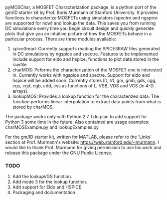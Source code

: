 pyMOSChar, a MOSFET Characterization package, is a python port of the gm/ID
starter kit by Prof. Boris Murmann of Stanford University. It provides
functions to characterize MOSFETs using simulators (spectre and ngspice are
supported for now) and lookup the data.  This saves you from running DC
simulations every time you begin circuit design and quickly generate plots that
give you an intuitive picture of how the MOSFETs behave in a particular
process. There are three modules available:

1. spice3read: Currently supports reading the SPICE3RAW files generated in DC
simulations by ngspice and spectre. Features to be implemented include support
for eldo and hspice, functions to plot data stored in the rawfile.
2. charMOS: Peforms the characterization of the MOSFET one is interested in. 
Currently works with ngspice and spectre. Support for eldo and hspice will be 
added soon. Currently stores ID, Vt, gm, gmb, gds, cgg, cgs, cgd, cgb, cdd, css
as functions of L, VSB, VDS and VGS (in 4-D arrays).
3. lookupMOS: Provides a lookup function for the characterized data. The 
function performs linear interpolation to extract data points from what is 
stored by charMOS.

The package works only with Python 2.7. I do plan to add support for Python 3
some time in the future. Also contained are usage examples: charMOSExample.py
and lookupExamples.py

For the gm/ID starter kit, written for MATLAB, please refer to the 'Links'
section at Prof. Murmann's website: https://web.stanford.edu/~murmann. I would
like to thank Prof. Murmann for giving permission to use his work and release
this package under the GNU Public License.

### TODO
1. Add the lookupVGS function.
2. Add mode 3 for the lookup function.
3. Add support for Eldo and HSPICE.
4. Packaging and documentation.
